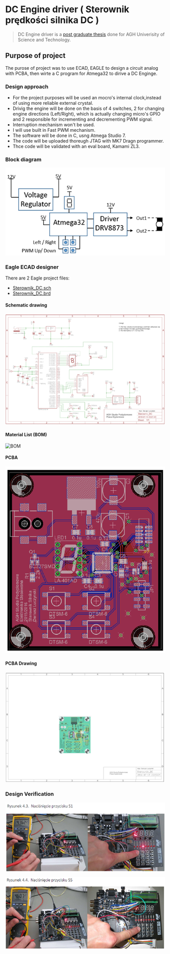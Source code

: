 # DC Engine driver ( Sterownik prędkości silnika DC )

> DC Engine driver is a [post graduate thesis](https://github.com/LuczynskiDar/SilnikDC/blob/master/Praca%20Podyplomowa%20-%20Sterownik%20Silnika%20-%20Dariusz%20%C5%81uczy%C5%84ski.pdf) done for AGH Univerisity of Science and Technology.

## Purpose of project

The purose of project was to use ECAD, EAGLE to design a circuit analog with
PCBA, then wirte a C program for Atmega32 to dirive a DC Enginge.

### Design approach

- For the project purposes will be used an mocro's internal clock,instead of using more reliable external crystal.
- Drivig the engine will be done on the basis of 4 switches, 2 for changing engine directions (Left/Right),
  which is actually changing micro's GPIO  and 2 responsible for incrementing and decrementing PWM signal.
- Interruption mechanism won't be used.
- I will use built in Fast PWM mechanism.
- The software will be done in C, usng Atmega Studio 7.
- The code will be uploaded thoreugh JTAG with MK7 Dragn programmer.
- Thce code will be validated with an eval board, Kamami ZL3.

### Block diagram

![Block diagram](https://github.com/LuczynskiDar/SilnikDC/blob/master/Img/bloc_diagram.PNG)

### Eagle ECAD designer

There are 2 Eagle project files:

- [Sterownik_DC.sch](https://github.com/LuczynskiDar/SilnikDC/blob/master/Sterownik_DC.sch)
- [Sterownik_DC.brd](https://github.com/LuczynskiDar/SilnikDC/blob/master/Sterownik_DC.brd)

#### Schematic drawing

![Schematics](https://github.com/LuczynskiDar/SilnikDC/blob/master/Img/schematic.PNG)

#### Material List (BOM)

![BOM]()

#### PCBA

![PCBA view](https://github.com/LuczynskiDar/SilnikDC/blob/master/Img/PCBA_1.PNG)

#### PCBA Drawing

![PCBA drawing view](https://github.com/LuczynskiDar/SilnikDC/blob/master/Img/PCBA.PNG)

### Design Verification

![Press S1](https://github.com/LuczynskiDar/SilnikDC/blob/master/Img/press_s1.PNG)

![Press S5](https://github.com/LuczynskiDar/SilnikDC/blob/master/Img/press_s5.PNG)